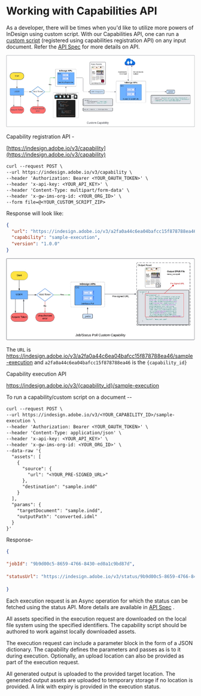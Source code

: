 # Working with Capabilities API

As a developer, there will be times when you'd like to utilize more powers of InDesign using custom script. With our Capabilities API, one can run a [custom script](#curl-request) (registered using
capabilities registration API) on any input document. Refer the [API Spec](https://adobedocs.github.io/indesign-api-docs/#/:~:text=POST-,/v3/capability,-Submit%20custom%20capability)
for more details on API.

![](./image4.png)

Capability registration API -

[https://indesign.adobe.io/v3/capability](https://indesign.adobe.io/v3/capability)

```curl
curl --request POST \
--url https://indesign.adobe.io/v3/capability \
--header 'Authorization: Bearer <YOUR_OAUTH_TOKEN>' \
--header 'x-api-key: <YOUR_API_KEY>' \
--header 'Content-Type: multipart/form-data' \
--header 'x-gw-ims-org-id: <YOUR_ORG_ID>' \
--form file=@<YOUR_CUSTOM_SCRIPT_ZIP>
```

Response will look like: 

```json
{
  "url": "https://indesign.adobe.io/v3/a2fa0a44c6ea04bafcc15f878788ea46/sample-execution",
  "capability": "sample-execution",
  "version": "1.0.0"
}
```
![](./image5.png)

The ```URL``` is
https://indesign.adobe.io/v3/a2fa0a44c6ea04bafcc15f878788ea46/sample-execution
and `a2fa0a44c6ea04bafcc15f878788ea46`
is the `{capability_id}`

Capability execution API

https://indesign.adobe.io/v3/{capability_id}/sample-execution

To run a capability/custom script on a document --

```curl
curl --request POST \
--url https://indesign.adobe.io/v3/<YOUR_CAPABILITY_ID>/sample-execution \
--header 'Authorization: Bearer <YOUR_OAUTH_TOKEN>' \
--header 'Content-Type: application/json' \
--header 'x-api-key: <YOUR_API_KEY>' \
--header 'x-gw-ims-org-id: <YOUR_ORG_ID>' \
--data-raw '{
  "assets": [
    {
      "source": {
        "url": "<YOUR_PRE-SIGNED_URL>"
      },
      "destination": "sample.indd"
    }
  ],
  "params": {
    "targetDocument": "sample.indd",
    "outputPath": "converted.idml"
  }
}'

```
Response-
```json
{ 

"jobId": "9b9d00c5-8659-4766-8430-ed0a1c9bd87d", 

"statusUrl": "https://indesign.adobe.io/v3/status/9b9d00c5-8659-4766-8430-ed0a1c9bd87d" 

} 
```
Each execution request is an Async operation for which the status can be
fetched using the status API. More details are available in [API
Spec](https://adobedocs.github.io/indesign-api-docs/#/:~:text=POST-,/v3/capability,-Submit%20custom%20capability) .

All assets specified in the execution request are downloaded on the
local file system using the specified identifiers. The capability script
should be authored to work against locally downloaded assets.

The execution request can include a parameter block in the form of a
JSON dictionary. The capability defines the parameters and passes as is
to it during execution. Optionally, an upload location can also be
provided as part of the execution request.

All generated output is uploaded to the provided target location. The
generated output assets are uploaded to temporary storage if no location
is provided. A link with expiry is provided in the execution status.

